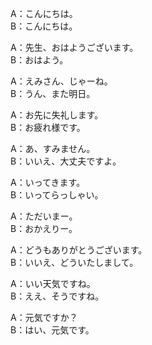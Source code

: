 A：こんにちは。   
B：こんにちは。   

A：先生、おはようございます。   
B：おはよう。   

A：えみさん、じゃーね。   
B：うん、また明日。   

A：お先に失礼します。   
B：お疲れ様です。   

A：あ、すみません。   
B：いいえ、大丈夫ですよ。   

A：いってきます。   
B：いってらっしゃい。   

A：ただいまー。   
B：おかえりー。   

A：どうもありがとうございます。   
B：いいえ、どういたしまして。   

A：いい天気ですね。   
B：ええ、そうですね。   

A：元気ですか？   
B：はい、元気です。   
